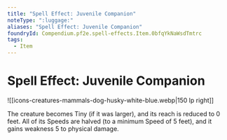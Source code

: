 ```yaml
---
title: "Spell Effect: Juvenile Companion"
noteType: ":luggage:"
aliases: "Spell Effect: Juvenile Companion"
foundryId: Compendium.pf2e.spell-effects.Item.0bfqYkNaWsdTmtrc
tags:
  - Item
---
```


# Spell Effect: Juvenile Companion
![[icons-creatures-mammals-dog-husky-white-blue.webp|150 lp right]]

The creature becomes Tiny (if it was larger), and its reach is reduced to 0 feet. All of its Speeds are halved (to a minimum Speed of 5 feet), and it gains weakness 5 to physical damage.
